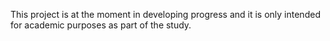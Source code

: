 This project is at the moment in developing progress and it is only intended for academic purposes as part of the study.
